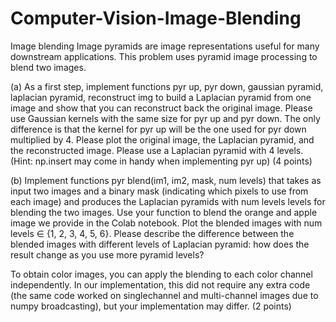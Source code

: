 # Computer-Vision-Image-Blending
Image blending Image pyramids are image representations useful for many downstream applications. This problem uses pyramid image processing to blend two images.


(a) As a first step, implement functions pyr up, pyr down, gaussian pyramid, laplacian pyramid,
reconstruct img to build a Laplacian pyramid from one image and show that you can reconstruct back the original image. Please use Gaussian kernels with the same size for pyr up and
pyr down. The only difference is that the kernel for pyr up will be the one used for pyr down
multiplied by 4. Please plot the original image, the Laplacian pyramid, and the reconstructed
image. Please use a Laplacian pyramid with 4 levels. (Hint: np.insert may come in handy
when implementing pyr up) (4 points)

(b) Implement functions pyr blend(im1, im2, mask, num levels) that takes as input two
images and a binary mask (indicating which pixels to use from each image) and produces the
Laplacian pyramids with num levels levels for blending the two images. Use your function
to blend the orange and apple image we provide in the Colab notebook. Plot the blended
images with num levels ∈ {1, 2, 3, 4, 5, 6}. Please describe the difference between the blended
images with different levels of Laplacian pyramid: how does the result change as you use more
pyramid levels?

To obtain color images, you can apply the blending to each color channel independently. In
our implementation, this did not require any extra code (the same code worked on singlechannel and multi-channel images due to numpy broadcasting), but your implementation may
differ. (2 points)
